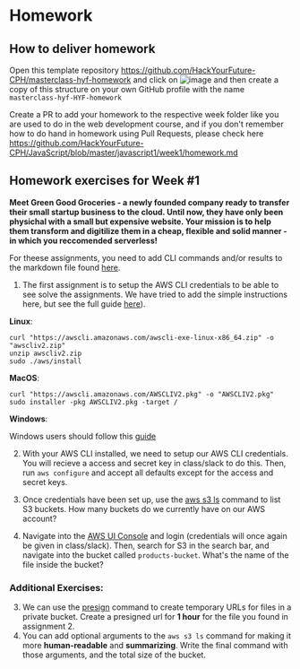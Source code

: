 # Homework

## How to deliver homework

Open this template repository https://github.com/HackYourFuture-CPH/masterclass-hyf-homework and click on ![image](https://user-images.githubusercontent.com/6642037/115988976-3796da80-a5bc-11eb-9184-554a2218b2ae.png) and then create a copy of this structure on your own GitHub profile with the name `masterclass-hyf-HYF-homework`

Create a PR to add your homework to the respective week folder like you are used to do in the web development course, and if you don't remember how to do hand in homework using Pull Requests, please check here https://github.com/HackYourFuture-CPH/JavaScript/blob/master/javascript1/week1/homework.md

## Homework exercises for Week #1
**Meet Green Good Groceries - a newly founded company ready to transfer their small startup business to the cloud. Until now, they have only been physichal with a small but expensive website. Your mission is to help them transform and digitilize them in a cheap, flexible and solid manner - in which you reccomended serverless!**

For theese assignments, you need to add CLI commands and/or results to the markdown file found [here](https://github.com/HackYourFuture-CPH/hyf-serverless-course/blob/main/week1/materials/homework/assignments.md).

1. The first assignment is to setup the AWS CLI credentials to be able to see solve the assignments. We have tried to add the simple instructions here, but see the full guide [here](https://docs.aws.amazon.com/cli/latest/userguide/install-cliv2.html)). 

**Linux**: 
```
curl "https://awscli.amazonaws.com/awscli-exe-linux-x86_64.zip" -o "awscliv2.zip"
unzip awscliv2.zip
sudo ./aws/install
````

**MacOS**:
```
curl "https://awscli.amazonaws.com/AWSCLIV2.pkg" -o "AWSCLIV2.pkg"
sudo installer -pkg AWSCLIV2.pkg -target /
```

**Windows**: 

Windows users should follow this [guide](https://docs.aws.amazon.com/cli/latest/userguide/install-cliv2-windows.html)

2. With your AWS CLI installed, we need to setup our AWS CLI credentials. You will recieve a access and secret key in class/slack to do this. Then, run `aws configure` and accept all defaults except for the access and secret keys. 

3. Once credentials have been set up, use the [aws s3 ls](https://docs.aws.amazon.com/cli/latest/reference/s3/ls.html) command to list S3 buckets. How many buckets do we currently have on our AWS account? 
4. Navigate into the [AWS UI Console](https://console.aws.amazon.com/console/home#) and login (credentials will once again be given in class/slack). Then, search for S3 in the search bar, and navigate into the bucket called `products-bucket`. What's the name of the file inside the bucket?

### Additional Exercises:

3. We can use the [presign](https://docs.aws.amazon.com/cli/latest/reference/s3/presign.html) command to create temporary URLs for files in a private bucket. Create a presigned url for **1 hour** for the file you found in assignment 2. 
4. You can add optional arguments to the `aws s3 ls` command for making it more **human-readable** and **summarizing**. Write the final command with those arguments, and the total size of the bucket.
